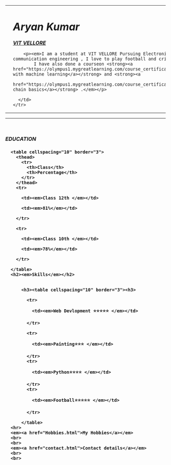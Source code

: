<!DOCTYPE html>
<html lang="en" dir="ltr">

<head>
  <meta charset="utf-8">
  <title>Aryan persnoal site🦊</title>
</head>

<body>
  <table cellspacing="20">
    <tr>
      <td>
        <img src="https://pbs.twimg.com/profile_images/1513550759774031874/1jD2z_V__400x400.jpg" alt="">
      </td>
      <td>
        <h1><em>Aryan Kumar</em></h1>
        <p><em> <strong><a href="https://vit.ac.in/">VIT VELLORE</a></strong></em></p>

        <p><em>I am a student at VIT VELLORE Pursuing Electronics and communication engineering , I love to play football and cricket
            I have also done a courseon <strong><a href="https://olympus1.mygreatlearning.com/course_certificate/WGTMEJKP">Python with machine learning</a></strong> and <strong><a
                href="https://olympus1.mygreatlearning.com/course_certificate/XSENIZGZ">Block chain basics</a></strong> .</em></p>

      </td>
    </tr>
  </table>

  <hr size="2" noshade>
  <br>
  <h3><em>EDUCATION</em>
    <h3>


      <table cellspacing="10" border="3">
        <thead>
          <tr>
            <th>Class</th>
            <th>Percentage</th>
          </tr>
        </thead>
        <tr>

          <td><em>Class 12th </em></td>

          <td><em>81%</em></td>

        </tr>

        <tr>

          <td><em>Class 10th </em></td>

          <td><em>78%</em></td>

        </tr>

      </table>
      <h2><em>Skills</em></h2>


          <h3><table cellspacing="10" border="3"><h3>

            <tr>

              <td><em>Web Devlopment ⭐⭐⭐⭐⭐ </em></td>

            </tr>

            <tr>

              <td><em>Painting⭐⭐⭐ </em></td>

            </tr>
            <tr>

              <td><em>Python⭐⭐⭐⭐ </em></td>

            </tr>
            <tr>

              <td><em>Football⭐⭐⭐⭐⭐ </em></td>

            </tr>

          </table>
      <hr>
      <em><a href="Hobbies.html">My Hobbies</a></em>
      <br>
      <br>
      <em><a href="contact.html">Contact details</a></em>
      <br>
      <br>

</body>

</html>
